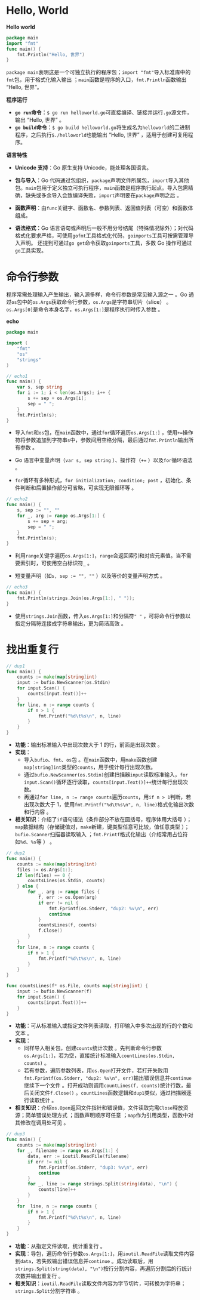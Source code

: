 # Hello, World

**Hello world**

```go
package main
import "fmt"
func main() {
    fmt.Println("Hello, 世界")
}
```

`package main`表明这是一个可独立执行的程序包；`import "fmt"`导入标准库中的`fmt`包，用于格式化输入输出 ；`main`函数是程序的入口，`fmt.Println`函数输出 “Hello, 世界”。

**程序运行**

- **`go run`命令**：`$ go run helloworld.go`可直接编译、链接并运行`.go`源文件，输出 “Hello, 世界” 。
- **`go build`命令**：`$ go build helloworld.go`将生成名为`helloworld`的二进制程序，之后执行`$./helloworld`也能输出 “Hello, 世界” ，适用于创建可复用程序。

**语言特性**

- **Unicode 支持**：Go 原生支持 Unicode，能处理各国语言。

- **包与导入**：Go 代码通过包组织，`package`声明文件所属包，`import`导入其他包。`main`包用于定义独立可执行程序，`main`函数是程序执行起点。导入包需精确，缺失或多余导入会致编译失败，`import`声明要在`package`声明之后 。
- **函数声明**：由`func`关键字、函数名、参数列表、返回值列表（可空）和函数体组成。
- **语法格式**：Go 语言语句或声明后一般不用分号结尾（特殊情况除外）；对代码格式化要求严格，可使用`gofmt`工具格式化代码，`goimports`工具可按需管理导入声明。 还提到可通过`go get`命令获取`goimports`工具，多数 Go 操作可通过`go`工具实现。

# 命令行参数

程序常需处理输入产生输出，输入源多样，命令行参数是常见输入源之一 。Go 通过`os`包中的`os.Args`获取命令行参数，`os.Args`是字符串切片（slice） 。`os.Args[0]`是命令本身名字，`os.Args[1:]`是程序执行时传入参数 。

**echo**

```go
package main

import (
	"fmt"
	"os"
	"strings"
)

// echo1
func main() {
	var s, sep string
	for i := 1; i < len(os.Args); i++ {
		s += sep + os.Args[i];
		sep = " ";
	}
	fmt.Println(s);
}
```

- 导入`fmt`和`os`包，在`main`函数中，通过`for`循环遍历`os.Args[1:]` ，使用`+=`操作符将参数追加到字符串`s`中，参数间用空格分隔，最后通过`fmt.Println`输出所有参数 。

- Go 语言中变量声明（`var s, sep string` ）、操作符（`+=` ）以及`for`循环语法 。
- `for`循环有多种形式，`for initialization; condition; post` ，初始化、条件判断和后置操作部分可省略，可实现无限循环等 。

```go
// echo2
func main() {
	s, sep := "", ""
	for _, arg := range os.Args[1:] {
		s += sep + arg;
		sep = " ";
	}
	fmt.Println(s);
}

```

- 利用`range`关键字遍历`os.Args[1:]`，`range`会返回索引和对应元素值。当不需要索引时，可使用空白标识符`_` 。

- 短变量声明（如`s, sep := "", ""` ）以及等价的变量声明方式 。

```go
// echo3
func main() {
	fmt.Println(strings.Join(os.Args[1:], " "));
}
```

- 使用`strings.Join`函数，传入`os.Args[1:]`和分隔符`" "` ，可将命令行参数以指定分隔符连接成字符串输出，更为简洁高效 。

# 找出重复行

```go
// dup1
func main() {
	counts := make(map[string]int)
	input := bufio.NewScanner(os.Stdin)
	for input.Scan() {
		counts[input.Text()]++
	}
	for line, n := range counts {
		if n > 1 {
			fmt.Printf("%d\t%s\n", n, line)
		}
	}
}
```

- **功能**：输出标准输入中出现次数大于 1 的行，前面是出现次数 。
- **实现**：
  - 导入`bufio`、`fmt`、`os`包 。在`main`函数中，用`make`函数创建`map[string]int`类型的`counts`，用于统计每行出现次数。
  - 通过`bufio.NewScanner(os.Stdin)`创建扫描器`input`读取标准输入，`for input.Scan()`循环逐行读取，`counts[input.Text()]++`统计每行出现次数。
  - 再通过`for line, n := range counts`遍历`counts`，用`if n > 1`判断，若出现次数大于 1，使用`fmt.Printf("%d\t%s\n", n, line)`格式化输出次数和行内容 。
- **相关知识**：介绍了`if`语句语法（条件部分不放在圆括号，程序体用大括号 ）；`map`数据结构（存储键值对，`make`新建，键类型任意可比较，值任意类型 ）；`bufio.Scanner`扫描器读取输入 ；`fmt.Printf`格式化输出（介绍常用占位符如`%d`、`%s`等 ） 。

```go
// dup2
func main() {
	counts := make(map[string]int)
	files := os.Args[1:];
	if len(files) == 0 {
		countsLines(os.Stdin, counts)
	} else {
		for _, arg := range files {
			f, err := os.Open(arg)
			if err != nil {
				fmt.Fprintf(os.Stderr, "dup2: %v\n", err)
				continue
			}
			countsLines(f, counts)
			f.Close()
		}
	}
	for line, n := range counts {
		if n > 1 {
			fmt.Printf("%d\t%s\n", n, line)
		}
	}
}

func countsLines(f* os.File, counts map[string]int) {
	input := bufio.NewScanner(f)
	for input.Scan() {
		counts[input.Text()]++
	}
}
```

- **功能**：可从标准输入或指定文件列表读取，打印输入中多次出现的行的个数和文本 。
- **实现**：
  - 同样导入相关包，创建`counts`统计次数 。先判断命令行参数`os.Args[1:]`，若为空，直接统计标准输入`countLines(os.Stdin, counts)` 。
  - 若有参数，遍历参数列表，用`os.Open`打开文件，若打开失败用`fmt.Fprintf(os.Stderr, "dup2: %v\n", err)`输出错误信息并`continue`继续下一个文件 。打开成功则调用`countLines(f, counts)`统计行数，最后关闭文件`f.Close()` 。`countLines`函数逻辑和`dup1`类似，通过扫描器逐行读取统计 。
- **相关知识**：介绍`os.Open`返回文件指针和错误值，文件读取完需`Close`释放资源；简单错误处理方式 ；函数声明顺序可任意 ；`map`作为引用类型，函数中对其修改在调用处可见 。

```go
// dup3
func main() {
	counts := make(map[string]int)
	for _, filename := range os.Args[1:] {
		data, err := ioutil.ReadFile(filename)
		if err != nil {
			fmt.Fprintf(os.Stderr, "dup3: %v\n", err)
			continue
		}
		for _, line := range strings.Split(string(data), "\n") {
			counts[line]++
		}
	}
	for  line, n := range counts {
		if n > 1 {
			fmt.Printf("%d\t%s\n", n, line)
		}
	} 
}
```

- **功能**：从指定文件读取，统计重复行 。
- **实现**：导包，遍历命令行参数`os.Args[1:]`，用`ioutil.ReadFile`读取文件内容到`data`，若失败输出错误信息并`continue` 。成功读取后，用`strings.Split(string(data), "\n")`按行分割内容，再遍历分割后的行统计次数并输出重复行 。
- **相关知识**：`ioutil.ReadFile`读取文件内容为字节切片，可转换为字符串；`strings.Split`分割字符串 。 